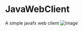 # JavaWebClient
A simple javafx web client
![image](https://user-images.githubusercontent.com/24820069/135559719-37b3c1c4-1cde-4c72-9247-efa176ecf659.png)
